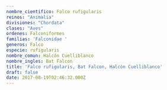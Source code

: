 ```yaml
---
nombre_cientifico: Falco rufigularis
reinos: "Animalia"
divisiones: "Chordata"
clases: "Aves"
ordenes: Falconiformes
familias: 'Falconidae '
generos: Falco
especie: rufigularis
nombre_comun: Halcón Cuelliblanco
nombre_ingles: Bat Falcon
title: 'Falco rufigularis, Bat Falcon, Halcón Cuelliblanco'
draft: false
date: 2017-08-19T02:46:32.000Z
---
```


